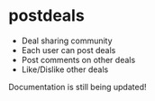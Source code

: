 # postdeals



* Deal sharing community
* Each user can post deals 
* Post comments on other deals
* Like/Dislike other deals

Documentation is still being updated!
